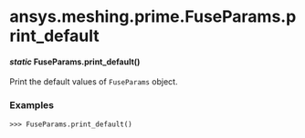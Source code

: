 # ansys.meshing.prime.FuseParams.print_default

<a id="ansys.meshing.prime.FuseParams.print_default"></a>

#### *static* FuseParams.print_default()

Print the default values of `FuseParams` object.

### Examples

```pycon
>>> FuseParams.print_default()
```

<!-- !! processed by numpydoc !! -->
